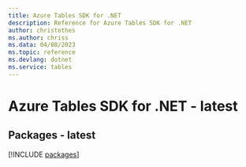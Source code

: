 ```yaml
---
title: Azure Tables SDK for .NET
description: Reference for Azure Tables SDK for .NET
author: christothes
ms.author: chriss
ms.data: 04/08/2023
ms.topic: reference
ms.devlang: dotnet
ms.service: tables
---
```

# Azure Tables SDK for .NET - latest
## Packages - latest
[!INCLUDE [packages](tables-index.md)]